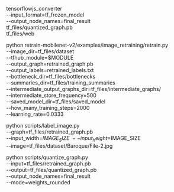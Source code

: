 
<!-- FROZEN MODEL TO TENSORFLOWJS MODEL -->
tensorflowjs_converter \
  --input_format=tf_frozen_model \
  --output_node_names=final_result \
  tf_files/quantized_graph.pb \
  tf_files/web

<!-- RETRAIN MODEL -->
python retrain-mobilenet-v2/examples/image_retraining/retrain.py \
  --image_dir=tf_files/dataset \
  --tfhub_module=$MODULE \
  --output_graph=retrained_graph.pb \
  --output_labels=retrained_labels.txt \
  --bottleneck_dir=tf_files/bottlenecks \
  --summaries_dir=tf_files/training_summaries \
  --intermediate_output_graphs_dir=tf_files/intermediate_graphs/ \
  --intermediate_store_frequency=500 \
  --saved_model_dir=tf_files/saved_model \
  --how_many_training_steps=2000 \
  --learning_rate=0.0333

<!-- TEST YOUR MODEL -->
  python scripts/label_image.py \
  --graph=tf_files/retrained_graph.pb \
  --input_width=$IMAGE_SIZE \
  --input_height=$IMAGE_SIZE \
  --image=tf_files/dataset/Baroque/File-2.jpg

<!-- QUANTIZES MODEL -->
  python scripts/quantize_graph.py \
  --input=tf_files/retrained_graph.pb \
  --output=tf_files/quantized_graph.pb \
  --output_node_names=final_result \
  --mode=weights_rounded